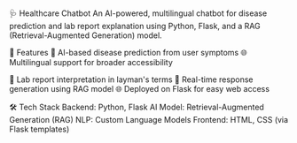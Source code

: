 🩺 Healthcare Chatbot
An AI-powered, multilingual chatbot for disease prediction and lab report explanation using Python, Flask, and a RAG (Retrieval-Augmented Generation) model.

🚀 Features
🤖 AI-based disease prediction from user symptoms
🌐 Multilingual support for broader accessibility

📄 Lab report interpretation in layman's terms
🔄 Real-time response generation using RAG model
🌐 Deployed on Flask for easy web access

🛠️ Tech Stack
Backend: Python, Flask
AI Model: Retrieval-Augmented Generation (RAG)
NLP: Custom Language Models
Frontend: HTML, CSS (via Flask templates)
